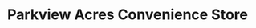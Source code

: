 ---
title: "Parkview Acres Convenience Store"
url: /lupton/parkview-acres-convenience-store/
shop: convenience
---